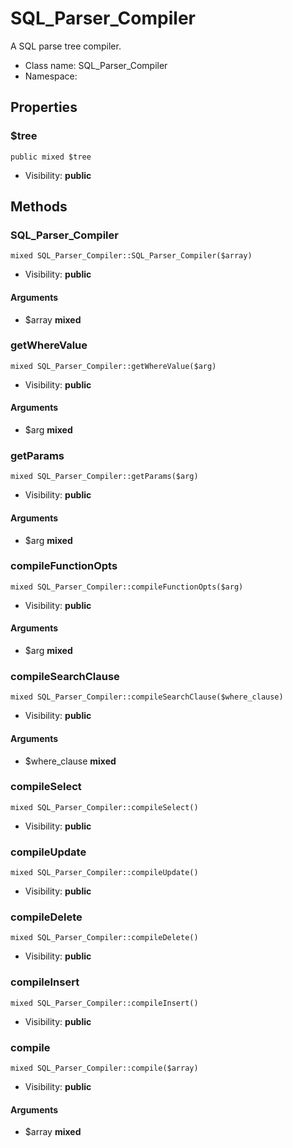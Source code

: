 SQL_Parser_Compiler
===============

A SQL parse tree compiler.




* Class name: SQL_Parser_Compiler
* Namespace: 





Properties
----------


### $tree

    public mixed $tree





* Visibility: **public**


Methods
-------


### SQL_Parser_Compiler

    mixed SQL_Parser_Compiler::SQL_Parser_Compiler($array)





* Visibility: **public**


#### Arguments
* $array **mixed**



### getWhereValue

    mixed SQL_Parser_Compiler::getWhereValue($arg)





* Visibility: **public**


#### Arguments
* $arg **mixed**



### getParams

    mixed SQL_Parser_Compiler::getParams($arg)





* Visibility: **public**


#### Arguments
* $arg **mixed**



### compileFunctionOpts

    mixed SQL_Parser_Compiler::compileFunctionOpts($arg)





* Visibility: **public**


#### Arguments
* $arg **mixed**



### compileSearchClause

    mixed SQL_Parser_Compiler::compileSearchClause($where_clause)





* Visibility: **public**


#### Arguments
* $where_clause **mixed**



### compileSelect

    mixed SQL_Parser_Compiler::compileSelect()





* Visibility: **public**




### compileUpdate

    mixed SQL_Parser_Compiler::compileUpdate()





* Visibility: **public**




### compileDelete

    mixed SQL_Parser_Compiler::compileDelete()





* Visibility: **public**




### compileInsert

    mixed SQL_Parser_Compiler::compileInsert()





* Visibility: **public**




### compile

    mixed SQL_Parser_Compiler::compile($array)





* Visibility: **public**


#### Arguments
* $array **mixed**


